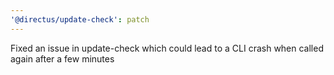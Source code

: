 ```yaml
---
'@directus/update-check': patch
---
```


Fixed an issue in update-check which could lead to a CLI crash when called again after a few minutes
